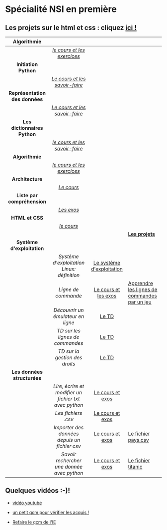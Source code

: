 # Spécialité NSI en première


## Les projets sur le html et css : cliquez [ici !](projets/index)




|**Algorithmie**||||
|:----------------:|:---------------:|:----------:|:-----|
||*[le cours et les exercices](nsi_1_ch4.pdf)*|||
|**Initiation Python**||||
||*[Le cours et les savoir-faire](nsi_1_ch1.pdf)*|||
|**Représentation des données**||||
||*[Le cours et les savoir-faire](nsi_1_ch2.pdf)*|||
|**Les dictionnaires Python**||||
||*[le cours et les savoir-faire](nsi_1_ch3.pdf)*|||
|**Algorithmie**||||
||*[le cours et les exercices](nsi_1_ch4.pdf)*|||
|**Architecture**||||
||*[Le cours](nsi_1_ch5.pdf)*|||
|**Liste par compréhension**||||
||*[Les exos](nsi_1_ch6.pdf)*|||
|**HTML et CSS**||||
||*[le cours](nsi_1_ch7.pdf)*|||
||||**[Les projets](projets/index.html)**|
|**Système d'exploitation**||||
||*Système d'exploitation Linux: définition*|[Le système d'exploitation](nsi_1_linux_1.pdf)||
||*Ligne de commande*|[Le cours et les exos](nsi_1_linux_2.pdf)|[Apprendre les lignes de commandes par un jeu](http://luffah.xyz/bidules/Terminus/)|
||*Découvrir un émulateur en ligne*|[Le TD](nsi_1_td_linux_1.pdf)||
||*TD sur les lignes de commandes*|[Le TD](nsi_1_td_linux_2.pdf)||
||*TD sur la gestion des droits*|[Le TD](nsi_1_td_linux_3.pdf)||
|**Les données structurées**||||
||*Lire, écrire et modifier un fichier txt avec python*|[Le cours et exos](nsi_1_donnees_1.pdf)||
||*Les fichiers .csv*|[Le cours et exos](nsi_1_donnees_2.pdf)||
||*Importer des données depuis un fichier csv*|[Le cours et exos](nsi_1_donnees_3.pdf)|[Le fichier pays.csv](pays.csv)|
||*Savoir rechercher une donnée avec python*|[Le cours et exos](nsi_1_donnees_4.pdf)|[Le fichier titanic](titanic.csv)|


## Quelques vidéos :-)!
- [vidéo youtube](https://youtube.com/channel/UCO0N4ExyrTAh4UdC14CZ5hQ)




- [un petit qcm pour vérifier les acquis !](https://doctools.dgpad.net/connect.php?datas=eyJiYXNlaWQiOiIxWHhYckM2cFFlZzlWdzNVa1I1NzJFTFY0VUV1Y3Q5Q0pkQkJFNGhQX3NubyIsImRlX2Jhc2UiOiIxNWtnV0tfQmNXenhnSER5NjlrVDUyc0ZacmpUSmNsSDg2V19kMWFhNERxTSIsImlkIjoiMW9SSVltYWZOdGZNTHM4Vml0ZkMwQUZVQk9XQmlqMWpfeEZicWR4WVYxN0kiLCJ1c2VycyI6IkFub255bWUifQ==)
- [Refaire le qcm de l'IE](https://doctools.dgpad.net/exam.php?datas=eyJiYXNlaWQiOiIxWHhYckM2cFFlZzlWdzNVa1I1NzJFTFY0VUV1Y3Q5Q0pkQkJFNGhQX3NubyIsImRlX2Jhc2UiOiIxNWtnV0tfQmNXenhnSER5NjlrVDUyc0ZacmpUSmNsSDg2V19kMWFhNERxTSIsImlkIjoiMUJCUUlobkRzRGRTTm1MbzVmQXFOYzJENTZseGp4MEMzQWZfTzNMbkJYbGsiLCJ1c2VycyI6IkFub255bWUifQ==)


